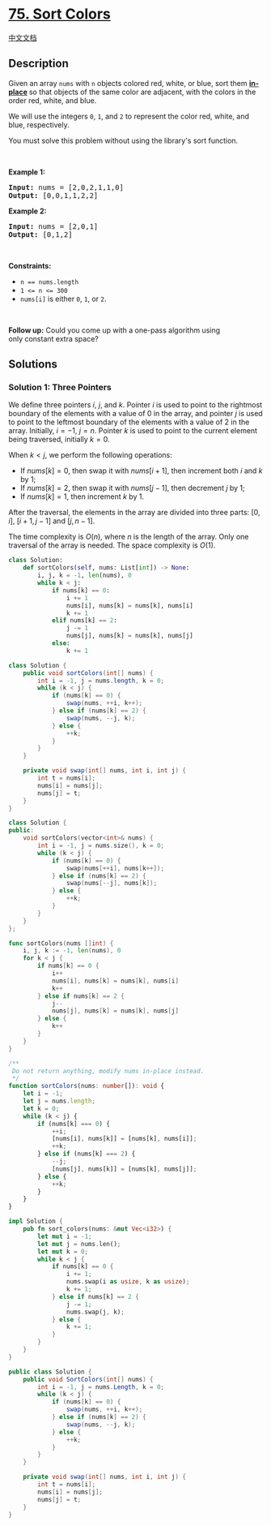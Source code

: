 # [75. Sort Colors](https://leetcode.com/problems/sort-colors)

[中文文档](/solution/0000-0099/0075.Sort%20Colors/README.md)

<!-- tags:Array,Two Pointers,Sorting -->

<!-- difficulty:Medium -->

## Description

<p>Given an array <code>nums</code> with <code>n</code> objects colored red, white, or blue, sort them <strong><a href="https://en.wikipedia.org/wiki/In-place_algorithm" target="_blank">in-place</a> </strong>so that objects of the same color are adjacent, with the colors in the order red, white, and blue.</p>

<p>We will use the integers <code>0</code>, <code>1</code>, and <code>2</code> to represent the color red, white, and blue, respectively.</p>

<p>You must solve this problem without using the library&#39;s sort function.</p>

<p>&nbsp;</p>
<p><strong class="example">Example 1:</strong></p>

<pre>
<strong>Input:</strong> nums = [2,0,2,1,1,0]
<strong>Output:</strong> [0,0,1,1,2,2]
</pre>

<p><strong class="example">Example 2:</strong></p>

<pre>
<strong>Input:</strong> nums = [2,0,1]
<strong>Output:</strong> [0,1,2]
</pre>

<p>&nbsp;</p>
<p><strong>Constraints:</strong></p>

<ul>
	<li><code>n == nums.length</code></li>
	<li><code>1 &lt;= n &lt;= 300</code></li>
	<li><code>nums[i]</code> is either <code>0</code>, <code>1</code>, or <code>2</code>.</li>
</ul>

<p>&nbsp;</p>
<p><strong>Follow up:</strong>&nbsp;Could you come up with a one-pass algorithm using only&nbsp;constant extra space?</p>

## Solutions

### Solution 1: Three Pointers

We define three pointers $i$, $j$, and $k$. Pointer $i$ is used to point to the rightmost boundary of the elements with a value of $0$ in the array, and pointer $j$ is used to point to the leftmost boundary of the elements with a value of $2$ in the array. Initially, $i=-1$, $j=n$. Pointer $k$ is used to point to the current element being traversed, initially $k=0$.

When $k < j$, we perform the following operations:

-   If $nums[k] = 0$, then swap it with $nums[i+1]$, then increment both $i$ and $k$ by $1$;
-   If $nums[k] = 2$, then swap it with $nums[j-1]$, then decrement $j$ by $1$;
-   If $nums[k] = 1$, then increment $k$ by $1$.

After the traversal, the elements in the array are divided into three parts: $[0,i]$, $[i+1,j-1]$ and $[j,n-1]$.

The time complexity is $O(n)$, where $n$ is the length of the array. Only one traversal of the array is needed. The space complexity is $O(1)$.

<!-- tabs:start -->

```python
class Solution:
    def sortColors(self, nums: List[int]) -> None:
        i, j, k = -1, len(nums), 0
        while k < j:
            if nums[k] == 0:
                i += 1
                nums[i], nums[k] = nums[k], nums[i]
                k += 1
            elif nums[k] == 2:
                j -= 1
                nums[j], nums[k] = nums[k], nums[j]
            else:
                k += 1
```

```java
class Solution {
    public void sortColors(int[] nums) {
        int i = -1, j = nums.length, k = 0;
        while (k < j) {
            if (nums[k] == 0) {
                swap(nums, ++i, k++);
            } else if (nums[k] == 2) {
                swap(nums, --j, k);
            } else {
                ++k;
            }
        }
    }

    private void swap(int[] nums, int i, int j) {
        int t = nums[i];
        nums[i] = nums[j];
        nums[j] = t;
    }
}
```

```cpp
class Solution {
public:
    void sortColors(vector<int>& nums) {
        int i = -1, j = nums.size(), k = 0;
        while (k < j) {
            if (nums[k] == 0) {
                swap(nums[++i], nums[k++]);
            } else if (nums[k] == 2) {
                swap(nums[--j], nums[k]);
            } else {
                ++k;
            }
        }
    }
};
```

```go
func sortColors(nums []int) {
	i, j, k := -1, len(nums), 0
	for k < j {
		if nums[k] == 0 {
			i++
			nums[i], nums[k] = nums[k], nums[i]
			k++
		} else if nums[k] == 2 {
			j--
			nums[j], nums[k] = nums[k], nums[j]
		} else {
			k++
		}
	}
}
```

```ts
/**
 Do not return anything, modify nums in-place instead.
 */
function sortColors(nums: number[]): void {
    let i = -1;
    let j = nums.length;
    let k = 0;
    while (k < j) {
        if (nums[k] === 0) {
            ++i;
            [nums[i], nums[k]] = [nums[k], nums[i]];
            ++k;
        } else if (nums[k] === 2) {
            --j;
            [nums[j], nums[k]] = [nums[k], nums[j]];
        } else {
            ++k;
        }
    }
}
```

```rust
impl Solution {
    pub fn sort_colors(nums: &mut Vec<i32>) {
        let mut i = -1;
        let mut j = nums.len();
        let mut k = 0;
        while k < j {
            if nums[k] == 0 {
                i += 1;
                nums.swap(i as usize, k as usize);
                k += 1;
            } else if nums[k] == 2 {
                j -= 1;
                nums.swap(j, k);
            } else {
                k += 1;
            }
        }
    }
}
```

```cs
public class Solution {
    public void SortColors(int[] nums) {
        int i = -1, j = nums.Length, k = 0;
        while (k < j) {
            if (nums[k] == 0) {
                swap(nums, ++i, k++);
            } else if (nums[k] == 2) {
                swap(nums, --j, k);
            } else {
                ++k;
            }
        }
    }

    private void swap(int[] nums, int i, int j) {
        int t = nums[i];
        nums[i] = nums[j];
        nums[j] = t;
    }
}
```

<!-- tabs:end -->

<!-- end -->
